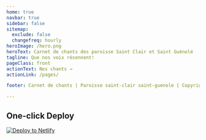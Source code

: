 ```yaml
---
home: true
navbar: true
sidebar: false
sitemap:
  exclude: false
  changefreq: hourly
heroImage: /hero.png
heroText: Carnet de chants des paroisse Saint Clair et Saint Guénolé
tagline: Que nos voix résonnent!
pageClass: front
actionText: Nos chants →
actionLink: /pages/

footer: Carnet de chants | Paroisse saint-clair saint-guenole | Copyright © 2020 - present Him&Her

---
```



## One-click Deploy

[![Deploy to Netlify](https://www.netlify.com/img/deploy/button.svg)](https://app.netlify.com/start/deploy?repository=https://github.com/stephendltg/vuepress-deploy)

